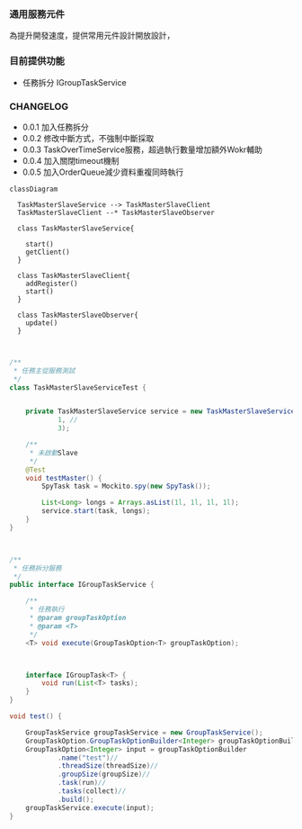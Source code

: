 ### 通用服務元件

為提升開發速度，提供常用元件設計開放設計，

### 目前提供功能

* 任務拆分 IGroupTaskService

### CHANGELOG

- 0.0.1  加入任務拆分
- 0.0.2  修改中斷方式，不強制中斷採取
- 0.0.3  TaskOverTimeService服務，超過執行數量增加額外Wokr輔助
- 0.0.4  加入關閉timeout機制
- 0.0.5  加入OrderQueue減少資料重複同時執行

```mermaid
classDiagram

  TaskMasterSlaveService --> TaskMasterSlaveClient
  TaskMasterSlaveClient --* TaskMasterSlaveObserver
  
  class TaskMasterSlaveService{
   
    start()
    getClient()
  }
  
  class TaskMasterSlaveClient{
    addRegister()
    start()
  }
    
  class TaskMasterSlaveObserver{
    update()
  }
 
```


```java

/**
 * 任務主從服務測試
 */
class TaskMasterSlaveServiceTest {


    private TaskMasterSlaveService service = new TaskMasterSlaveService(1,
            1, //
            3);

    /**
     * 未啟動Slave
     */
    @Test
    void testMaster() {
        SpyTask task = Mockito.spy(new SpyTask());

        List<Long> longs = Arrays.asList(1l, 1l, 1l, 1l);
        service.start(task, longs);
    }
}
```

```java


/**
 * 任務拆分服務
 */
public interface IGroupTaskService {

    /**
     * 任務執行
     * @param groupTaskOption
     * @param <T>
     */
    <T> void execute(GroupTaskOption<T> groupTaskOption);



    interface IGroupTask<T> {
        void run(List<T> tasks);
    }
}

void test() {

    GroupTaskService groupTaskService = new GroupTaskService();
    GroupTaskOption.GroupTaskOptionBuilder<Integer> groupTaskOptionBuilder = new GroupTaskOption.GroupTaskOptionBuilder();
    GroupTaskOption<Integer> input = groupTaskOptionBuilder
            .name("test")//
            .threadSize(threadSize)//
            .groupSize(groupSize)//
            .task(run)//
            .tasks(collect)//
            .build();
    groupTaskService.execute(input);
}
```
